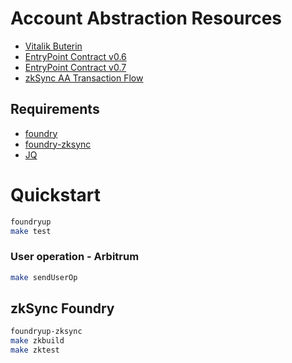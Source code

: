 # Account Abstraction Resources

-   [Vitalik Buterin](https://ethereum-magicians.org/t/implementing-account-abstraction-as-part-of-eth1-x/4020)
-   [EntryPoint Contract v0.6](https://etherscan.io/address/0x5ff137d4b0fdcd49dca30c7cf57e578a026d2789)
-   [EntryPoint Contract v0.7](https://etherscan.io/address/0x0000000071727De22E5E9d8BAf0edAc6f37da032)
-   [zkSync AA Transaction Flow](https://docs.zksync.io/build/developer-reference/account-abstraction.html#the-transaction-flow)

## Requirements

-   [foundry](https://getfoundry.sh/)
-   [foundry-zksync](https://github.com/matter-labs/foundry-zksync)
-   [JQ](https://jqlang.github.io/jq/)

# Quickstart

```bash
foundryup
make test
```

### User operation - Arbitrum

```bash
make sendUserOp
```

## zkSync Foundry

```bash
foundryup-zksync
make zkbuild
make zktest
```
